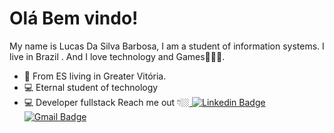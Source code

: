 # Olá Bem vindo!

  My name is Lucas Da Silva Barbosa, I am a student of information systems. I live in Brazil  . And I love technology  and Games🧑🏻‍💻.
-   📍  From ES living in Greater Vitória.
-   💻 Eternal student of technology
-   💻 Developer fullstack
Reach me out 👇🏼[
![Linkedin Badge](https://img.shields.io/badge/-Lucas%20Barbosa-202559?style=flat-square&logo=Linkedin&logoColor=white&link=https://www.linkedin.com/in/lucas-da-silva-barbosa-92b689136/)](https://www.linkedin.com/in/lucas-da-silva-barbosa-92b689136/) 
[![Gmail Badge](https://img.shields.io/badge/-Lucasdasilvabarbosa27@gmail.com-202559?style=flat-square&logo=Gmail&logoColor=white&link=mailto:Lucasdasilvabarbosa27@gmail.com)](mailto:Lucasdasilvabarbosa27@gmail.com)
